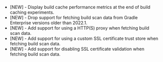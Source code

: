 - [NEW] - Display build cache performance metrics at the end of build caching experiments.
- [NEW] - Drop support for fetching build scan data from Gradle Enterprise versions older than 2022.1. 
- [NEW] - Add support for using a HTTP(S) proxy when fetching build scan data.
- [NEW] - Add support for using a custom SSL certificate trust store when fetching build scan data.
- [NEW] - Add support for disabling SSL certificate validation when fetching build scan data.
